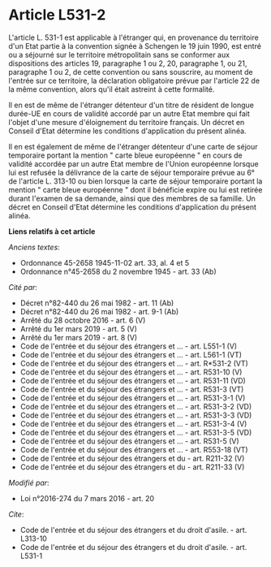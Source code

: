 # Article L531-2

L'article L. 531-1 est applicable à l'étranger qui, en provenance du territoire d'un Etat partie à la convention signée à
Schengen le 19 juin 1990, est entré ou a séjourné sur le territoire métropolitain sans se conformer aux dispositions des
articles 19, paragraphe 1 ou 2, 20, paragraphe 1, ou 21, paragraphe 1 ou 2, de cette convention ou sans souscrire, au moment
de l'entrée sur ce territoire, la déclaration obligatoire prévue par l'article 22 de la même convention, alors qu'il était
astreint à cette formalité. 

Il en est de même de l'étranger détenteur d'un titre de résident de longue durée-UE en cours de validité accordé par un autre
Etat membre qui fait l'objet d'une mesure d'éloignement du territoire français. Un décret en Conseil d'Etat détermine les
conditions d'application du présent alinéa. 

Il en est également de même de l'étranger détenteur d'une carte de séjour temporaire portant la mention " carte bleue
européenne " en cours de validité accordée par un autre Etat membre de l'Union européenne lorsque lui est refusée la
délivrance de la carte de séjour temporaire prévue au 6° de l'article L. 313-10 ou bien lorsque la carte de séjour temporaire
portant la mention " carte bleue européenne " dont il bénéficie expire ou lui est retirée durant l'examen de sa demande,
ainsi que des membres de sa famille. Un décret en Conseil d'Etat détermine les conditions d'application du présent alinéa.

**Liens relatifs à cet article**

_Anciens textes_:

  - Ordonnance 45-2658 1945-11-02 art. 33, al. 4 et 5
  - Ordonnance n°45-2658 du 2 novembre 1945 - art. 33 (Ab)

_Cité par_:

  - Décret n°82-440 du 26 mai 1982 - art. 11 (Ab)
  - Décret n°82-440 du 26 mai 1982 - art. 9-1 (Ab)
  - Arrêté du 28 octobre 2016 - art. 6 (V)
  - Arrêté du 1er mars 2019 - art. 5 (V)
  - Arrêté du 1er mars 2019 - art. 8 (V)
  - Code de l'entrée et du séjour des étrangers et ... - art. L551-1 (V)
  - Code de l'entrée et du séjour des étrangers et ... - art. L561-1 (VT)
  - Code de l'entrée et du séjour des étrangers et ... - art. R*531-2 (VT)
  - Code de l'entrée et du séjour des étrangers et ... - art. R531-10 (V)
  - Code de l'entrée et du séjour des étrangers et ... - art. R531-11 (VD)
  - Code de l'entrée et du séjour des étrangers et ... - art. R531-3 (VT)
  - Code de l'entrée et du séjour des étrangers et ... - art. R531-3-1 (V)
  - Code de l'entrée et du séjour des étrangers et ... - art. R531-3-2 (VD)
  - Code de l'entrée et du séjour des étrangers et ... - art. R531-3-3 (VD)
  - Code de l'entrée et du séjour des étrangers et ... - art. R531-3-4 (V)
  - Code de l'entrée et du séjour des étrangers et ... - art. R531-3-5 (VD)
  - Code de l'entrée et du séjour des étrangers et ... - art. R531-5 (V)
  - Code de l'entrée et du séjour des étrangers et ... - art. R553-18 (VT)
  - Code de l'entrée et du séjour des étrangers et du  - art. R211-32 (V)
  - Code de l'entrée et du séjour des étrangers et du  - art. R211-33 (V)

_Modifié par_:

  - Loi n°2016-274 du 7 mars 2016 - art. 20

_Cite_:

  - Code de l'entrée et du séjour des étrangers et du droit d'asile. - art. L313-10
  - Code de l'entrée et du séjour des étrangers et du droit d'asile. - art. L531-1
